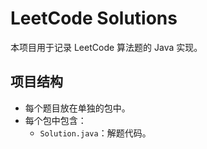 # LeetCode Solutions

本项目用于记录 LeetCode 算法题的 Java 实现。

## 项目结构
- 每个题目放在单独的包中。
- 每个包中包含：
  - `Solution.java`：解题代码。
